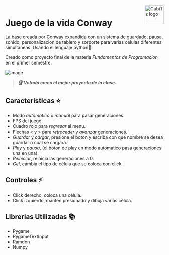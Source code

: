 <a>
    <img src="https://github.com/DanielCarrenoMar/CubiTz/assets/144462396/f673494d-f016-4eb2-bbd1-7abf1c196fbc" alt="CubiTz logo" title="CubiTz" align="right" height="60" />
</a>

# Juego de la vida Conway 
La base creada por Conway expandida con un sistema de guardado, pausa, sonido, personalizacion de tablero 
y sorporte para varias células diferentes simultaneas. Usando el lenguaje python🐍.

Creado como proyecto final de la materia *Fundamentos de Programacion* en el primer semestre.

![image](https://github.com/DanielCarrenoMar/CubiTz/assets/144462396/54f22e25-d8de-49c1-b66a-17ba48cf84c7)
>***🏆 Votado como el mejor proyecto de la clase.***
## Caracteristicas ⭐
- Modo *automatico* o *manual* para pasar generaciones.
- FPS del juego.
- Cuadro rojo para *regresar* al menu.
- Flechas < y > para *retroceder* y *avanzar* generaciones.
- *Guardar* y *cargar*, presione el boton y escriba con que nombre se desea guardar o cual se cargara.
- *Play* y *pausa*, (el boton de play en modo automatico pasa generaciones una en una).
- *Reiniciar*, reinicia las generaciones a 0.
- *Cel*, cambia el tipo de célula que se coloca con click.
## Controles ⚡
- Click derecho, coloca una célula.
- Click izquierdo, manten presionado y dibuja varias célula.
## Librerias Utilizadas 📚
- Pygame
- PygameTextInput
- Ramdon
- Numpy
